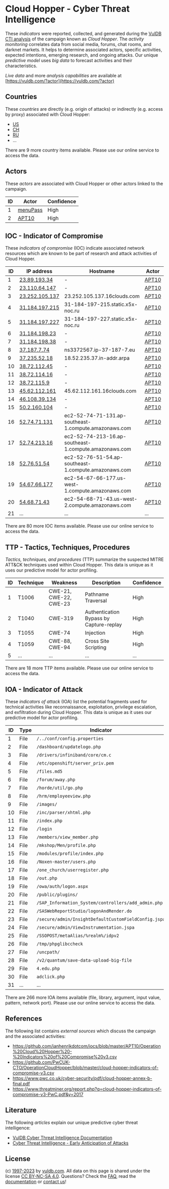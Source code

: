 # Cloud Hopper - Cyber Threat Intelligence

These _indicators_ were reported, collected, and generated during the [VulDB CTI analysis](https://vuldb.com/?kb.cti) of the campaign known as _Cloud Hopper_. The _activity monitoring_ correlates data from social media, forums, chat rooms, and darknet markets. It helps to determine associated actors, specific activities, expected intentions, emerging research, and ongoing attacks. Our unique _predictive model_ uses _big data_ to forecast activities and their characteristics.

_Live data_ and more _analysis capabilities_ are available at [https://vuldb.com/?actor](https://vuldb.com/?actor)

## Countries

These _countries_ are directly (e.g. origin of attacks) or indirectly (e.g. access by proxy) associated with Cloud Hopper:

* [US](https://vuldb.com/?country.us)
* [CH](https://vuldb.com/?country.ch)
* [RU](https://vuldb.com/?country.ru)
* ...

There are 9 more country items available. Please use our online service to access the data.

## Actors

These _actors_ are associated with Cloud Hopper or other actors linked to the campaign.

ID | Actor | Confidence
-- | ----- | ----------
1 | [menuPass](https://vuldb.com/?actor.menupass) | High
2 | [APT10](https://vuldb.com/?actor.apt10) | High

## IOC - Indicator of Compromise

These _indicators of compromise_ (IOC) indicate associated network resources which are known to be part of research and attack activities of Cloud Hopper.

ID | IP address | Hostname | Actor | Confidence
-- | ---------- | -------- | ----- | ----------
1 | [23.89.193.34](https://vuldb.com/?ip.23.89.193.34) | - | [APT10](https://vuldb.com/?actor.apt10) | High
2 | [23.110.64.147](https://vuldb.com/?ip.23.110.64.147) | - | [APT10](https://vuldb.com/?actor.apt10) | High
3 | [23.252.105.137](https://vuldb.com/?ip.23.252.105.137) | 23.252.105.137.16clouds.com | [APT10](https://vuldb.com/?actor.apt10) | High
4 | [31.184.197.215](https://vuldb.com/?ip.31.184.197.215) | 31-184-197-215.static.x5x-noc.ru | [APT10](https://vuldb.com/?actor.apt10) | High
5 | [31.184.197.227](https://vuldb.com/?ip.31.184.197.227) | 31-184-197-227.static.x5x-noc.ru | [APT10](https://vuldb.com/?actor.apt10) | High
6 | [31.184.198.23](https://vuldb.com/?ip.31.184.198.23) | - | [APT10](https://vuldb.com/?actor.apt10) | High
7 | [31.184.198.38](https://vuldb.com/?ip.31.184.198.38) | - | [APT10](https://vuldb.com/?actor.apt10) | High
8 | [37.187.7.74](https://vuldb.com/?ip.37.187.7.74) | ns3372567.ip-37-187-7.eu | [APT10](https://vuldb.com/?actor.apt10) | High
9 | [37.235.52.18](https://vuldb.com/?ip.37.235.52.18) | 18.52.235.37.in-addr.arpa | [APT10](https://vuldb.com/?actor.apt10) | High
10 | [38.72.112.45](https://vuldb.com/?ip.38.72.112.45) | - | [APT10](https://vuldb.com/?actor.apt10) | High
11 | [38.72.114.16](https://vuldb.com/?ip.38.72.114.16) | - | [APT10](https://vuldb.com/?actor.apt10) | High
12 | [38.72.115.9](https://vuldb.com/?ip.38.72.115.9) | - | [APT10](https://vuldb.com/?actor.apt10) | High
13 | [45.62.112.161](https://vuldb.com/?ip.45.62.112.161) | 45.62.112.161.16clouds.com | [APT10](https://vuldb.com/?actor.apt10) | High
14 | [46.108.39.134](https://vuldb.com/?ip.46.108.39.134) | - | [APT10](https://vuldb.com/?actor.apt10) | High
15 | [50.2.160.104](https://vuldb.com/?ip.50.2.160.104) | - | [APT10](https://vuldb.com/?actor.apt10) | High
16 | [52.74.71.131](https://vuldb.com/?ip.52.74.71.131) | ec2-52-74-71-131.ap-southeast-1.compute.amazonaws.com | [APT10](https://vuldb.com/?actor.apt10) | Medium
17 | [52.74.213.16](https://vuldb.com/?ip.52.74.213.16) | ec2-52-74-213-16.ap-southeast-1.compute.amazonaws.com | [APT10](https://vuldb.com/?actor.apt10) | Medium
18 | [52.76.51.54](https://vuldb.com/?ip.52.76.51.54) | ec2-52-76-51-54.ap-southeast-1.compute.amazonaws.com | [APT10](https://vuldb.com/?actor.apt10) | Medium
19 | [54.67.66.177](https://vuldb.com/?ip.54.67.66.177) | ec2-54-67-66-177.us-west-1.compute.amazonaws.com | [APT10](https://vuldb.com/?actor.apt10) | Medium
20 | [54.68.71.43](https://vuldb.com/?ip.54.68.71.43) | ec2-54-68-71-43.us-west-2.compute.amazonaws.com | [APT10](https://vuldb.com/?actor.apt10) | Medium
21 | ... | ... | ... | ...

There are 80 more IOC items available. Please use our online service to access the data.

## TTP - Tactics, Techniques, Procedures

_Tactics, techniques, and procedures_ (TTP) summarize the suspected MITRE ATT&CK techniques used within Cloud Hopper. This data is unique as it uses our predictive model for actor profiling.

ID | Technique | Weakness | Description | Confidence
-- | --------- | -------- | ----------- | ----------
1 | T1006 | CWE-21, CWE-22, CWE-23 | Pathname Traversal | High
2 | T1040 | CWE-319 | Authentication Bypass by Capture-replay | High
3 | T1055 | CWE-74 | Injection | High
4 | T1059 | CWE-88, CWE-94 | Cross Site Scripting | High
5 | ... | ... | ... | ...

There are 18 more TTP items available. Please use our online service to access the data.

## IOA - Indicator of Attack

These _indicators of attack_ (IOA) list the potential fragments used for technical activities like reconnaissance, exploitation, privilege escalation, and exfiltration during Cloud Hopper. This data is unique as it uses our predictive model for actor profiling.

ID | Type | Indicator | Confidence
-- | ---- | --------- | ----------
1 | File | `/../conf/config.properties` | High
2 | File | `/dashboard/updatelogo.php` | High
3 | File | `/drivers/infiniband/core/cm.c` | High
4 | File | `/etc/openshift/server_priv.pem` | High
5 | File | `/files.md5` | Medium
6 | File | `/forum/away.php` | High
7 | File | `/horde/util/go.php` | High
8 | File | `/hrm/employeeview.php` | High
9 | File | `/images/` | Medium
10 | File | `/inc/parser/xhtml.php` | High
11 | File | `/index.php` | Medium
12 | File | `/login` | Low
13 | File | `/members/view_member.php` | High
14 | File | `/mkshop/Men/profile.php` | High
15 | File | `/modules/profile/index.php` | High
16 | File | `/Noxen-master/users.php` | High
17 | File | `/one_church/userregister.php` | High
18 | File | `/out.php` | Medium
19 | File | `/owa/auth/logon.aspx` | High
20 | File | `/public/plugins/` | High
21 | File | `/SAP_Information_System/controllers/add_admin.php` | High
22 | File | `/SASWebReportStudio/logonAndRender.do` | High
23 | File | `/secure/admin/InsightDefaultCustomFieldConfig.jspa` | High
24 | File | `/secure/admin/ViewInstrumentation.jspa` | High
25 | File | `/SSOPOST/metaAlias/%realm%/idpv2` | High
26 | File | `/tmp/phpglibccheck` | High
27 | File | `/uncpath/` | Medium
28 | File | `/v2/quantum/save-data-upload-big-file` | High
29 | File | `4.edu.php` | Medium
30 | File | `adclick.php` | Medium
31 | ... | ... | ...

There are 266 more IOA items available (file, library, argument, input value, pattern, network port). Please use our online service to access the data.

## References

The following list contains _external sources_ which discuss the campaign and the associated activities:

* https://github.com/janhenrikdotcom/iocs/blob/master/APT10/Operation%20Cloud%20Hopper%20-%20Indicators%20of%20Compromise%20v3.csv
* https://github.com/PwCUK-CTO/OperationCloudHopper/blob/master/cloud-hopper-indicators-of-compromise-v3.csv
* https://www.pwc.co.uk/cyber-security/pdf/cloud-hopper-annex-b-final.pdf
* https://www.threatminer.org/report.php?q=cloud-hopper-indicators-of-compromise-v3-PwC.pdf&y=2017

## Literature

The following _articles_ explain our unique predictive cyber threat intelligence:

* [VulDB Cyber Threat Intelligence Documentation](https://vuldb.com/?kb.cti)
* [Cyber Threat Intelligence - Early Anticipation of Attacks](https://www.scip.ch/en/?labs.20201022)

## License

(c) [1997-2023](https://vuldb.com/?kb.changelog) by [vuldb.com](https://vuldb.com/?kb.about). All data on this page is shared under the license [CC BY-NC-SA 4.0](https://creativecommons.org/licenses/by-nc-sa/4.0/). Questions? Check the [FAQ](https://vuldb.com/?kb.faq), read the [documentation](https://vuldb.com/?kb) or [contact us](https://vuldb.com/?contact)!
